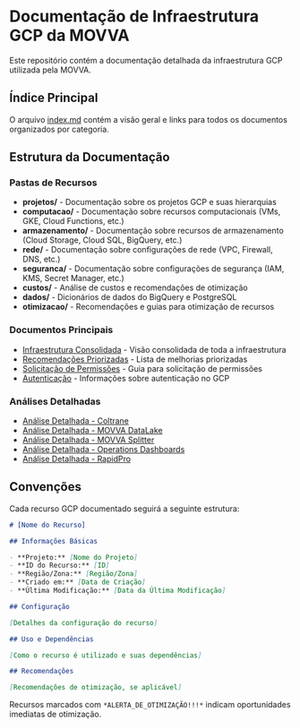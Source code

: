 # Documentação de Infraestrutura GCP da MOVVA

Este repositório contém a documentação detalhada da infraestrutura GCP utilizada pela MOVVA.

## Índice Principal

O arquivo [index.md](./index.md) contém a visão geral e links para todos os documentos organizados por categoria.

## Estrutura da Documentação

### Pastas de Recursos

- **projetos/** - Documentação sobre os projetos GCP e suas hierarquias
- **computacao/** - Documentação sobre recursos computacionais (VMs, GKE, Cloud Functions, etc.)
- **armazenamento/** - Documentação sobre recursos de armazenamento (Cloud Storage, Cloud SQL, BigQuery, etc.)
- **rede/** - Documentação sobre configurações de rede (VPC, Firewall, DNS, etc.)
- **seguranca/** - Documentação sobre configurações de segurança (IAM, KMS, Secret Manager, etc.)
- **custos/** - Análise de custos e recomendações de otimização
- **dados/** - Dicionários de dados do BigQuery e PostgreSQL
- **otimizacao/** - Recomendações e guias para otimização de recursos

### Documentos Principais

- [Infraestrutura Consolidada](./infraestrutura_consolidada.md) - Visão consolidada de toda a infraestrutura
- [Recomendações Priorizadas](./recomendacoes-melhorias-priorizadas.md) - Lista de melhorias priorizadas
- [Solicitação de Permissões](./solicitacao_permissoes.md) - Guia para solicitação de permissões
- [Autenticação](./autenticacao.md) - Informações sobre autenticação no GCP

### Análises Detalhadas

- [Análise Detalhada - Coltrane](./analise-detalhada-coltrane.md)
- [Análise Detalhada - MOVVA DataLake](./analise-detalhada-movva-datalake.md)
- [Análise Detalhada - MOVVA Splitter](./analise-detalhada-movva-splitter.md)
- [Análise Detalhada - Operations Dashboards](./analise-detalhada-operations-dashboards.md)
- [Análise Detalhada - RapidPro](./analise-detalhada-rapidpro.md)

## Convenções

Cada recurso GCP documentado seguirá a seguinte estrutura:

```markdown
# [Nome do Recurso]

## Informações Básicas

- **Projeto:** [Nome do Projeto]
- **ID do Recurso:** [ID]
- **Região/Zona:** [Região/Zona]
- **Criado em:** [Data de Criação]
- **Última Modificação:** [Data da Última Modificação]

## Configuração

[Detalhes da configuração do recurso]

## Uso e Dependências

[Como o recurso é utilizado e suas dependências]

## Recomendações

[Recomendações de otimização, se aplicável]
```

Recursos marcados com `*ALERTA_DE_OTIMIZAÇÃO!!!*` indicam oportunidades imediatas de otimização.
